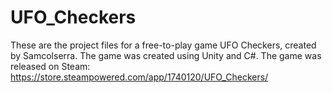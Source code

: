 # UFO_Checkers

These are the project files for a free-to-play game UFO Checkers, created by Samcolserra.
The game was created using Unity and C#.
The game was released on Steam: https://store.steampowered.com/app/1740120/UFO_Checkers/
